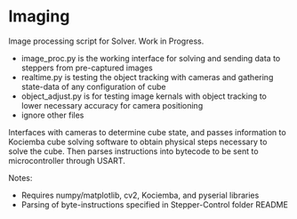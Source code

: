# Imaging

Image processing script for Solver.  Work in Progress.
- image_proc.py is the working interface for solving and sending data to steppers from pre-captured images
- realtime.py is testing the object tracking with cameras and gathering state-data of any configuration of cube
- object_adjust.py is for testing image kernals with object tracking to lower necessary accuracy for camera positioning
- ignore other files

Interfaces with cameras to determine cube state, and passes information to Kociemba cube solving software to obtain physical 
steps necessary to solve the cube.  Then parses instructions into bytecode to be sent to microcontroller through USART.

Notes:
- Requires numpy/matplotlib, cv2, Kociemba, and pyserial libraries
- Parsing of byte-instructions specified in Stepper-Control folder README
